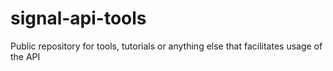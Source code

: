 # signal-api-tools
Public repository for tools, tutorials or anything else that facilitates usage of the API
